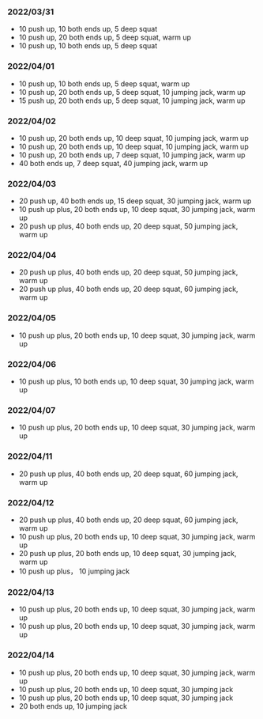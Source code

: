 ### 2022/03/31
- 10 push up, 10 both ends up, 5 deep squat
- 10 push up, 20 both ends up, 5 deep squat, warm up
- 10 push up, 10 both ends up, 5 deep squat

### 2022/04/01
- 10 push up, 10 both ends up, 5 deep squat, warm up
- 10 push up, 20 both ends up, 5 deep squat, 10 jumping jack, warm up
- 15 push up, 20 both ends up, 5 deep squat, 10 jumping jack, warm up

### 2022/04/02
- 10 push up, 20 both ends up, 10 deep squat, 10 jumping jack, warm up
- 10 push up, 20 both ends up, 10 deep squat, 10 jumping jack, warm up
- 10 push up, 20 both ends up, 7 deep squat, 10 jumping jack, warm up
- 40 both ends up, 7 deep squat, 40 jumping jack, warm up

### 2022/04/03
- 20 push up, 40 both ends up, 15 deep squat, 30 jumping jack, warm up
- 10 push up plus, 20 both ends up, 10 deep squat, 30 jumping jack, warm up
- 20 push up plus, 40 both ends up, 20 deep squat, 50 jumping jack, warm up

### 2022/04/04
- 20 push up plus, 40 both ends up, 20 deep squat, 50 jumping jack, warm up
- 20 push up plus, 40 both ends up, 20 deep squat, 60 jumping jack, warm up

### 2022/04/05
- 10 push up plus, 20 both ends up, 10 deep squat, 30 jumping jack, warm up

### 2022/04/06
- 10 push up plus, 10 both ends up, 10 deep squat, 30 jumping jack, warm up

### 2022/04/07
- 10 push up plus, 20 both ends up, 10 deep squat, 30 jumping jack, warm up

### 2022/04/11
- 20 push up plus, 40 both ends up, 20 deep squat, 60 jumping jack, warm up

### 2022/04/12
- 20 push up plus, 40 both ends up, 20 deep squat, 60 jumping jack, warm up
- 10 push up plus, 20 both ends up, 10 deep squat, 30 jumping jack, warm up
- 20 push up plus, 20 both ends up, 10 deep squat, 30 jumping jack, warm up
- 10 push up plus， 10 jumping jack

### 2022/04/13
- 10 push up plus, 20 both ends up, 10 deep squat, 30 jumping jack, warm up
- 10 push up plus, 20 both ends up, 10 deep squat, 30 jumping jack, warm up

### 2022/04/14
- 10 push up plus, 20 both ends up, 10 deep squat, 30 jumping jack, warm up
- 10 push up plus, 20 both ends up, 10 deep squat, 30 jumping jack
- 10 push up plus, 20 both ends up, 10 deep squat, 30 jumping jack
- 20 both ends up, 10 jumping jack
